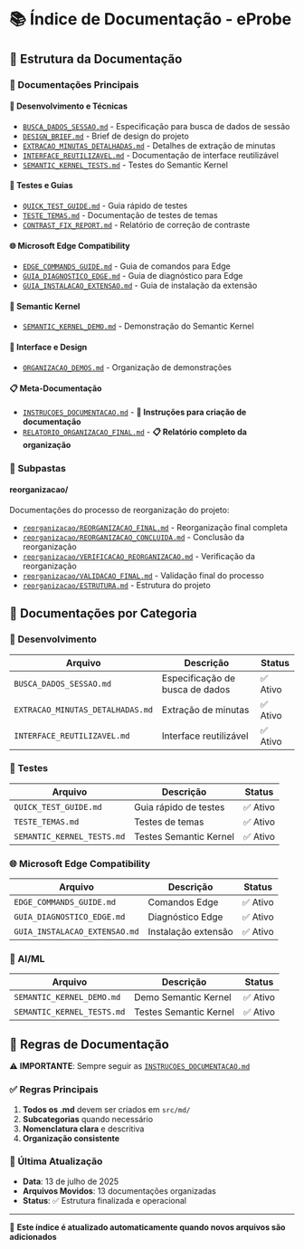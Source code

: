 # 📚 Índice de Documentação - eProbe

## 📁 Estrutura da Documentação

### 🎯 Documentações Principais

#### 🔧 Desenvolvimento e Técnicas

-   [`BUSCA_DADOS_SESSAO.md`](./BUSCA_DADOS_SESSAO.md) - Especificação para busca de dados de sessão
-   [`DESIGN_BRIEF.md`](./DESIGN_BRIEF.md) - Brief de design do projeto
-   [`EXTRACAO_MINUTAS_DETALHADAS.md`](./EXTRACAO_MINUTAS_DETALHADAS.md) - Detalhes de extração de minutas
-   [`INTERFACE_REUTILIZAVEL.md`](./INTERFACE_REUTILIZAVEL.md) - Documentação de interface reutilizável
-   [`SEMANTIC_KERNEL_TESTS.md`](./SEMANTIC_KERNEL_TESTS.md) - Testes do Semantic Kernel

#### 🧪 Testes e Guias

-   [`QUICK_TEST_GUIDE.md`](./QUICK_TEST_GUIDE.md) - Guia rápido de testes
-   [`TESTE_TEMAS.md`](./TESTE_TEMAS.md) - Documentação de testes de temas
-   [`CONTRAST_FIX_REPORT.md`](./CONTRAST_FIX_REPORT.md) - Relatório de correção de contraste

#### 🌐 Microsoft Edge Compatibility

-   [`EDGE_COMMANDS_GUIDE.md`](./EDGE_COMMANDS_GUIDE.md) - Guia de comandos para Edge
-   [`GUIA_DIAGNOSTICO_EDGE.md`](./GUIA_DIAGNOSTICO_EDGE.md) - Guia de diagnóstico para Edge
-   [`GUIA_INSTALACAO_EXTENSAO.md`](./GUIA_INSTALACAO_EXTENSAO.md) - Guia de instalação da extensão

#### 🤖 Semantic Kernel

-   [`SEMANTIC_KERNEL_DEMO.md`](./SEMANTIC_KERNEL_DEMO.md) - Demonstração do Semantic Kernel

#### 🎨 Interface e Design

-   [`ORGANIZACAO_DEMOS.md`](./ORGANIZACAO_DEMOS.md) - Organização de demonstrações

#### 📋 Meta-Documentação

-   [`INSTRUCOES_DOCUMENTACAO.md`](./INSTRUCOES_DOCUMENTACAO.md) - **📜 Instruções para criação de documentação**
-   [`RELATORIO_ORGANIZACAO_FINAL.md`](./RELATORIO_ORGANIZACAO_FINAL.md) - **📋 Relatório completo da organização**

### 📁 Subpastas

#### reorganizacao/

Documentações do processo de reorganização do projeto:

-   [`reorganizacao/REORGANIZACAO_FINAL.md`](./reorganizacao/REORGANIZACAO_FINAL.md) - Reorganização final completa
-   [`reorganizacao/REORGANIZACAO_CONCLUIDA.md`](./reorganizacao/REORGANIZACAO_CONCLUIDA.md) - Conclusão da reorganização
-   [`reorganizacao/VERIFICACAO_REORGANIZACAO.md`](./reorganizacao/VERIFICACAO_REORGANIZACAO.md) - Verificação da reorganização
-   [`reorganizacao/VALIDACAO_FINAL.md`](./reorganizacao/VALIDACAO_FINAL.md) - Validação final do processo
-   [`reorganizacao/ESTRUTURA.md`](./reorganizacao/ESTRUTURA.md) - Estrutura do projeto

## 🎯 Documentações por Categoria

### 🔧 Desenvolvimento

| Arquivo                          | Descrição                       | Status   |
| -------------------------------- | ------------------------------- | -------- |
| `BUSCA_DADOS_SESSAO.md`          | Especificação de busca de dados | ✅ Ativo |
| `EXTRACAO_MINUTAS_DETALHADAS.md` | Extração de minutas             | ✅ Ativo |
| `INTERFACE_REUTILIZAVEL.md`      | Interface reutilizável          | ✅ Ativo |

### 🧪 Testes

| Arquivo                    | Descrição              | Status   |
| -------------------------- | ---------------------- | -------- |
| `QUICK_TEST_GUIDE.md`      | Guia rápido de testes  | ✅ Ativo |
| `TESTE_TEMAS.md`           | Testes de temas        | ✅ Ativo |
| `SEMANTIC_KERNEL_TESTS.md` | Testes Semantic Kernel | ✅ Ativo |

### 🌐 Microsoft Edge Compatibility

| Arquivo                       | Descrição           | Status   |
| ----------------------------- | ------------------- | -------- |
| `EDGE_COMMANDS_GUIDE.md`      | Comandos Edge       | ✅ Ativo |
| `GUIA_DIAGNOSTICO_EDGE.md`    | Diagnóstico Edge    | ✅ Ativo |
| `GUIA_INSTALACAO_EXTENSAO.md` | Instalação extensão | ✅ Ativo |

### 🤖 AI/ML

| Arquivo                    | Descrição              | Status   |
| -------------------------- | ---------------------- | -------- |
| `SEMANTIC_KERNEL_DEMO.md`  | Demo Semantic Kernel   | ✅ Ativo |
| `SEMANTIC_KERNEL_TESTS.md` | Testes Semantic Kernel | ✅ Ativo |

## 📜 Regras de Documentação

⚠️ **IMPORTANTE**: Sempre seguir as [`INSTRUCOES_DOCUMENTACAO.md`](./INSTRUCOES_DOCUMENTACAO.md)

### ✅ Regras Principais

1. **Todos os .md** devem ser criados em `src/md/`
2. **Subcategorias** quando necessário
3. **Nomenclatura clara** e descritiva
4. **Organização consistente**

### 🔄 Última Atualização

-   **Data**: 13 de julho de 2025
-   **Arquivos Movidos**: 13 documentações organizadas
-   **Status**: ✅ Estrutura finalizada e operacional

---

📝 **Este índice é atualizado automaticamente quando novos arquivos são adicionados**
